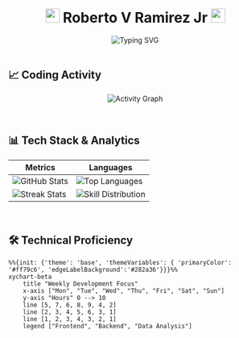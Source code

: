 <h1 align="center">
  <img src="https://media.giphy.com/media/hvRJCLFzcasrR4ia7z/giphy.gif" width="28">
  Roberto V Ramirez Jr
  <img src="https://media.giphy.com/media/hvRJCLFzcasrR4ia7z/giphy.gif" width="28">
</h1>

<div align="center">
  <img src="https://readme-typing-svg.demolab.com?font=Fira+Code&weight=600&size=22&pause=1000&color=38BDF8&center=true&vCenter=true&width=600&lines=Full-Stack+Developer;Data+Engineering+Enthusiast;Problem+Solver;Continuous+Learner" alt="Typing SVG" />
</div>

<br>

## 📈 **Coding Activity**
<div align="center">
  
![Activity Graph](https://github-readme-activity-graph.vercel.app/graph?username=robram3000&theme=react-dark&hide_border=true&area=true&custom_title=My%20Contribution%20Graph&height=300)

</div>

<br>

## 📊 **Tech Stack & Analytics**
<div align="center">
  
| **Metrics** | **Languages** |
|-------------|---------------|
| ![GitHub Stats](https://github-readme-stats.vercel.app/api?username=robram3000&show_icons=true&theme=radical&include_all_commits=true) | ![Top Languages](https://github-readme-stats.vercel.app/api/top-langs/?username=robram3000&layout=compact&theme=radical&langs_count=8) |
| ![Streak Stats](https://github-readme-streak-stats.herokuapp.com/?user=robram3000&theme=radical) | ![Skill Distribution](https://skillicons.dev/icons?i=react,django,py,aws,mysql,docker,git,figma&perline=4) |

</div>

<br>

## 🛠️ **Technical Proficiency**
```mermaid
%%{init: {'theme': 'base', 'themeVariables': { 'primaryColor': '#ff79c6', 'edgeLabelBackground':'#282a36'}}}%%
xychart-beta
    title "Weekly Development Focus"
    x-axis ["Mon", "Tue", "Wed", "Thu", "Fri", "Sat", "Sun"]
    y-axis "Hours" 0 --> 10
    line [5, 7, 6, 8, 9, 4, 2]
    line [2, 3, 4, 5, 6, 3, 1]
    line [1, 2, 3, 4, 3, 2, 1]
    legend ["Frontend", "Backend", "Data Analysis"]
